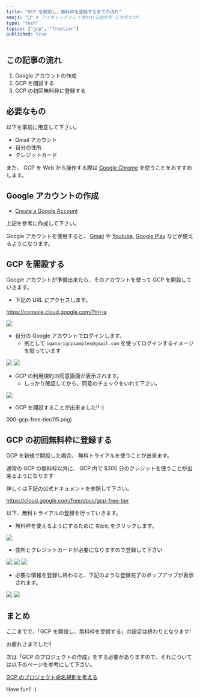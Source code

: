 ```yaml
---
title: "GCP を開設し、無料枠を登録するまでの流れ"
emoji: "🔰" # アイキャッチとして使われる絵文字（1文字だけ）
type: "tech"
topics: ["gcp", "freetier"]
published: true
---
```


## この記事の流れ

1. Google アカウントの作成
1. GCP を開設する
1. GCP の初回無料枠に登録する

## 必要なもの

以下を事前に用意して下さい。

+ Gmail アカウント
+ 自分の住所
+ クレジットカード

また、 GCP を Web から操作する際は [Google Chrome](https://www.google.com/chrome/) を使うことをおすすめします。

## Google アカウントの作成

+ [Create a Google Account](https://support.google.com/accounts/answer/27441?hl=ja)

上記を参考に作成して下さい。

Google アカウントを使用すると、 [Gmail](https://about.google/intl/gmail/) や [Youtube](https://www.youtube.com/), [Google Play](https://play.google.com/store) などが使えるようになります。


## GCP を開設する

Google アカウントが準備出来たら、そのアカウントを使って GCP を開設していきます。


+ 下記の URL にアクセスします。

https://console.cloud.google.com/?hl=ja


![](https://raw.githubusercontent.com/iganari/zenn-public/main/articles/images/000-gcp-free-tier/01.png)


+ 自分の Google アカウントでログインします。
  + 例として `iganarigcpsamples@gmail.com` を使ってログインするイメージを貼っています

![](https://raw.githubusercontent.com/iganari/zenn-public/main/articles/images/000-gcp-free-tier/02.png)
![](https://raw.githubusercontent.com/iganari/zenn-public/main/articles/images/000-gcp-free-tier/03.png)

+ GCP の利用規約の同意画面が表示されます。
  + しっかり確認してから、同意のチェックをいれて下さい。

![](https://raw.githubusercontent.com/iganari/zenn-public/main/articles/images/000-gcp-free-tier/04.png)

+ GCP を開設することが出来ました!! :)

000-gcp-free-tier/05.png)

## GCP の初回無料枠に登録する

GCP を新規で開設した場合、 無料トライアルを使うことが出来ます。

通常の GCP の無料枠以外に、 GCP 内で $300 分のクレジットを使うことが出来るようになります

詳しくは下記の公式ドキュメントを参照して下さい。

https://cloud.google.com/free/docs/gcp-free-tier

以下、無料トライアルの登録を行っていきます。

+ 無料枠を使えるようにするために `有効化` をクリックします。

![](https://raw.githubusercontent.com/iganari/zenn-public/main/articles/images/000-gcp-free-tier/06.png)

+ 住所とクレジットカードが必要になりますので登録して下さい

![](https://raw.githubusercontent.com/iganari/zenn-public/main/articles/images/000-gcp-free-tier/07.png)
![](https://raw.githubusercontent.com/iganari/zenn-public/main/articles/images/000-gcp-free-tier/08.png)
![](https://raw.githubusercontent.com/iganari/zenn-public/main/articles/images/000-gcp-free-tier/09.png)

+ 必要な情報を登録し終わると、下記のような登録完了のポップアップが表示されます。

![](https://raw.githubusercontent.com/iganari/zenn-public/main/articles/images/000-gcp-free-tier/10.png)
![](https://raw.githubusercontent.com/iganari/zenn-public/main/articles/images/000-gcp-free-tier/11.png)

## まとめ

ここまでで、「GCP を開設し、無料枠を登録する」の設定は終わりとなります!

お疲れさまでした!!

次は「GCP のプロジェクトの作成」をする必要がありますので、それについては以下のページを参考にして下さい。

[GCP のプロジェクト命名規則を考える](https://zenn.dev/iganari/articles/001-gcp-project-name-rules)

Have fun!!  :)
